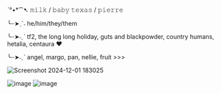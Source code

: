 ˋ°•*⁀➷ 𝚖𝚒𝚕𝚔 / 𝚋𝚊𝚋𝚢 𝚝𝚎𝚡𝚊𝚜 / 𝚙𝚒𝚎𝚛𝚛𝚎 

╰┈➤ˎˊ˗ he/him/they/them

╰┈➤˗ˏˋ tf2, the long long holiday, guts and blackpowder, country humans, hetalia, centaura ♥ 

╰┈➤˗ˏˋ angel, margo, pan, nellie, fruit >>> 

![Screenshot 2024-12-01 183025](https://github.com/user-attachments/assets/66e22ab6-33fe-432a-8e62-c2f81f189c63)

![image](https://github.com/user-attachments/assets/9de8250e-b7d2-47c7-8255-76ca85405518)  ![image](https://github.com/user-attachments/assets/25a639e4-3044-41f9-8c61-a89c786e63d6)

